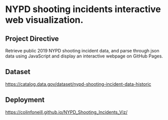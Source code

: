 # NYPD shooting incidents interactive web visualization.

## Project Directive
Retrieve public 2019 NYPD shooting incident data, and parse through json data using JavaScript and display an interactive webpage on GitHub Pages.

## Dataset
https://catalog.data.gov/dataset/nypd-shooting-incident-data-historic


## Deployment
https://colinfoneill.github.io/NYPD_Shooting_Incidents_Viz/


